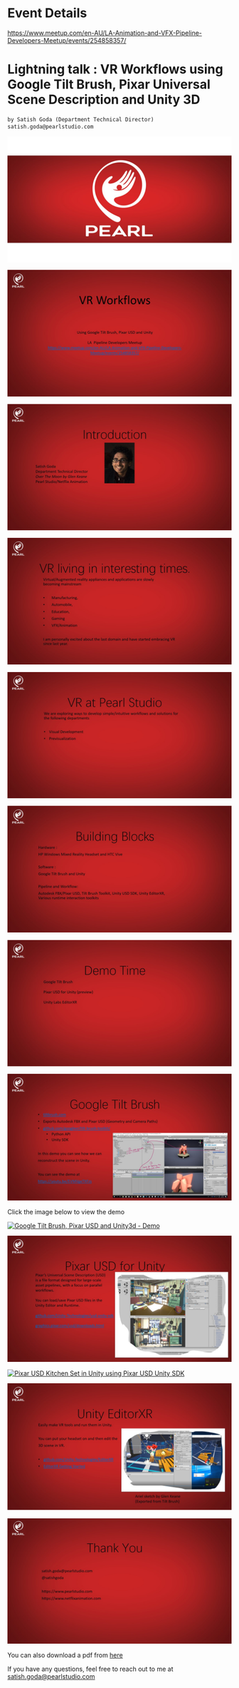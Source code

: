 # Event Details

https://www.meetup.com/en-AU/LA-Animation-and-VFX-Pipeline-Developers-Meetup/events/254858357/

# Lightning talk : VR Workflows using Google Tilt Brush, Pixar Universal Scene Description and Unity 3D
 
    by Satish Goda (Department Technical Director)
    satish.goda@pearlstudio.com


![](slides/Slide1.jpg)

![](slides/Slide2.jpg)

![](slides/Slide3.jpg)

![](slides/Slide4.jpg)

![](slides/Slide5.jpg)

![](slides/Slide6.jpg)

![](slides/Slide7.jpg)

![](slides/Slide8.jpg)

Click the image below to view the demo

[![Google Tilt Brush, Pixar USD and Unity3d - Demo](http://img.youtube.com/vi/EVMVgeTXFzs/0.jpg)](http://www.youtube.com/watch?v=EVMVgeTXFzs "Google Tilt Brush, Pixar USD and Unity3d - Demo")

![](slides/Slide9.jpg)

[![Pixar USD Kitchen Set in Unity using Pixar USD Unity SDK](http://img.youtube.com/vi/qhALISMqHwk/0.jpg)](https://www.youtube.com/watch?v=qhALISMqHwk "Pixar USD Kitchen Set in Unity using Pixar USD Unity SDK")

![](slides/Slide10.jpg)

![](slides/Slide11.jpg)

You can also download a pdf from [here](slides/LA_Pipeline_Developers_Meetup_03272019_SatishGoda_VR-Workflows-PearlStudio.pdf)

If you have any questions, feel free to reach out to me at satish.goda@pearlstudio.com
